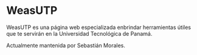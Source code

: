 # WeasUTP

WeasUTP es una página web especializada enbrindar herramientas útiles que te servirán en la Universidad Tecnológica de Panamá.

Actualmente mantenida por Sebastián Morales.
